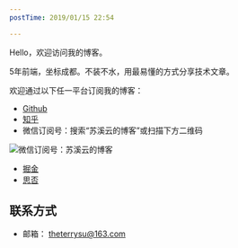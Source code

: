 ```yaml
---
postTime: 2019/01/15 22:54

---
```

Hello，欢迎访问我的博客。

5年前端，坐标成都。不装不水，用最易懂的方式分享技术文章。

欢迎通过以下任一平台订阅我的博客：
* [Github](https://github.com/Terry-Su/blogs-cn)
* [知乎](https://zhuanlan.zhihu.com/su-xi-yun) 
* 微信订阅号：搜索“苏溪云的博客”或扫描下方二维码

![微信订阅号：苏溪云的博客](https://user-images.githubusercontent.com/23733477/77869172-2459f400-7270-11ea-8a84-d5d63a426c19.png)

* [掘金](https://juejin.im/user/5ba30d54f265da0aec2255ca/posts)
* [思否](https://segmentfault.com/u/terry_su/articles)


## 联系方式
* 邮箱： [theterrysu@163.com](theterrysu@163.com)